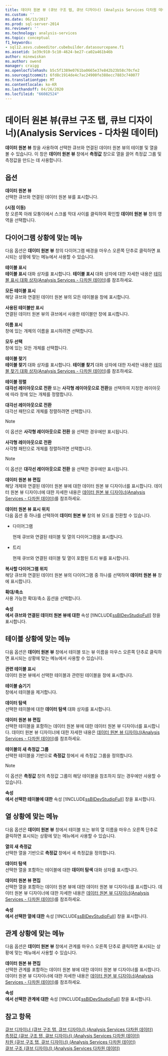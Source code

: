 ```yaml
---
title: 데이터 원본 뷰 (큐브 구조 탭, 큐브 디자이너) (Analysis Services 다차원 데이터) | Microsoft Docs
ms.custom: ''
ms.date: 06/13/2017
ms.prod: sql-server-2014
ms.reviewer: ''
ms.technology: analysis-services
ms.topic: conceptual
f1_keywords:
- sql12.asvs.cubeeditor.cubebuilder.datasourcepane.f1
ms.assetid: 1e39c910-5c10-4624-be27-ca02a461b46b
author: minewiskan
ms.author: owend
manager: craigg
ms.openlocfilehash: b5c5f1389e0761ba0665e37e842b23b58c70cfe2
ms.sourcegitcommit: 6fd8c1914de4c7ac24900fe388ecc7883c740077
ms.translationtype: MT
ms.contentlocale: ko-KR
ms.lasthandoff: 04/26/2020
ms.locfileid: "66082524"
---
```

# <a name="data-source-view-cube-structure-tab-cube-designer-analysis-services---multidimensional-data"></a>데이터 원본 뷰(큐브 구조 탭, 큐브 디자이너)(Analysis Services - 다차원 데이터)
  **데이터 원본 뷰** 창을 사용하여 선택한 큐브와 연결된 데이터 원본 뷰의 테이블 및 열을 볼 수 있습니다. 이 창은 **데이터 원본 뷰** 창에서 **측정값** 창으로 열을 끌어 측정값 그룹 및 측정값을 만드는 데 사용합니다.  
  
## <a name="options"></a>옵션  
 **데이터 원본 뷰**  
 선택한 큐브와 연결된 데이터 원본 뷰를 표시합니다.  
  
 **(시점 이동)**  
 창 오른쪽 아래 모퉁이에서 스크롤 막대 사이를 클릭하여 확인할 **데이터 원본 뷰** 창의 영역을 선택합니다.  
  
## <a name="diagram-context-menu"></a>다이어그램 상황에 맞는 메뉴  
 다음 옵션은 **데이터 원본 뷰** 창의 다이어그램 배경을 마우스 오른쪽 단추로 클릭하면 표시되는 상황에 맞는 메뉴에서 사용할 수 있습니다.  
  
 **테이블 표시**  
 **테이블 표시** 대화 상자를 표시합니다. **테이블 표시** 대화 상자에 대한 자세한 내용은 [테이블 표시 대화 상자&#40;Analysis Services - 다차원 데이터&#41;](show-table-dialog-box-analysis-services-multidimensional-data.md)를 참조하세요.  
  
 **모든 테이블 표시**  
 해당 큐브와 연결된 데이터 원본 뷰의 모든 테이블을 창에 표시합니다.  
  
 **사용된 테이블만 표시**  
 연결된 데이터 원본 뷰의 큐브에서 사용한 테이블만 창에 표시합니다.  
  
 **이름 표시**  
 창에 있는 개체의 이름을 표시하려면 선택합니다.  
  
 **모두 선택**  
 창에 있는 모든 개체를 선택합니다.  
  
 **테이블 찾기**  
 **테이블 찾기** 대화 상자를 표시합니다. **테이블 찾기** 대화 상자에 대한 자세한 내용은 [테이블 찾기 대화 상자&#40;Analysis Services - 다차원 데이터&#41;](find-table-dialog-box-analysis-services-multidimensional-data.md)를 참조하세요.  
  
 **테이블 정렬**  
 **대각선 레이아웃으로 전환** 또는 **사각형 레이아웃으로 전환**을 선택하여 지정한 레이아웃에 따라 창에 있는 개체를 정렬합니다.  
  
 **대각선 레이아웃으로 전환**  
 대각선 패턴으로 개체를 정렬하려면 선택합니다.  
  
> [!NOTE]  
>  이 옵션은 **사각형 레이아웃으로 전환** 을 선택한 경우에만 표시됩니다.  
  
 **사각형 레이아웃으로 전환**  
 사각형 패턴으로 개체를 정렬하려면 선택합니다.  
  
> [!NOTE]  
>  이 옵션은 **대각선 레이아웃으로 전환** 을 선택한 경우에만 표시됩니다.  
  
 **데이터 원본 뷰 편집**  
 해당 개체와 연결된 데이터 원본 뷰에 대한 데이터 원본 뷰 디자이너를 표시합니다. 데이터 원본 뷰 디자이너에 대한 자세한 내용은 [데이터 원본 뷰 디자이너&#40;Analysis Services - 다차원 데이터&#41;](data-source-view-designer-analysis-services-multidimensional-data.md)를 참조하세요.  
  
 **데이터 원본 뷰 표시 위치**  
 다음 옵션 중 하나를 선택하여 **데이터 원본 뷰** 창의 뷰 모드를 전환할 수 있습니다.  
  
-   다이어그램  
  
     현재 큐브와 연결된 테이블 및 열의 다이어그램을 표시합니다.  
  
-   트리  
  
     현재 큐브와 연결된 테이블 및 열이 포함된 트리 뷰를 표시합니다.  
  
 **복사할 다이어그램 위치**  
 해당 큐브와 연결된 데이터 원본 뷰의 다이어그램 중 하나를 선택하여 **데이터 원본 뷰** 창에 표시합니다.  
  
 **확대/축소**  
 사용 가능한 확대/축소 옵션을 선택합니다.  
  
 **속성**  
 **에서 큐브와 연결된 데이터 원본 뷰에 대한** 속성 [!INCLUDE[ssBIDevStudioFull](../includes/ssbidevstudiofull-md.md)] 창을 표시합니다.  
  
## <a name="table-context-menu"></a>테이블 상황에 맞는 메뉴  
 다음 옵션은 **데이터 원본 뷰** 창에서 테이블 또는 뷰 이름을 마우스 오른쪽 단추로 클릭하면 표시되는 상황에 맞는 메뉴에서 사용할 수 있습니다.  
  
 **관련 테이블 표시**  
 데이터 원본 뷰에서 선택한 테이블과 관련된 테이블을 창에 표시합니다.  
  
 **테이블 숨기기**  
 창에서 테이블을 제거합니다.  
  
 **데이터 탐색**  
 선택한 테이블에 대한 **데이터 탐색** 대화 상자를 표시합니다.  
  
 **데이터 원본 뷰 편집**  
 선택한 테이블을 포함하는 데이터 원본 뷰에 대한 데이터 원본 뷰 디자이너를 표시합니다. 데이터 원본 뷰 디자이너에 대한 자세한 내용은 [데이터 원본 뷰 디자이너&#40;Analysis Services - 다차원 데이터&#41;](data-source-view-designer-analysis-services-multidimensional-data.md)를 참조하세요.  
  
 **테이블의 새 측정값 그룹**  
 선택한 테이블을 기반으로 **측정값** 창에서 새 측정값 그룹을 정의합니다.  
  
> [!NOTE]  
>  이 옵션은 **측정값** 창의 측정값 그룹이 해당 테이블을 참조하지 않는 경우에만 사용할 수 있습니다.  
  
 **속성**  
 **에서 선택한 테이블에 대한** 속성 [!INCLUDE[ssBIDevStudioFull](../includes/ssbidevstudiofull-md.md)] 창을 표시합니다.  
  
## <a name="column-context-menu"></a>열 상황에 맞는 메뉴  
 다음 옵션은 **데이터 원본 뷰** 창에서 테이블 또는 뷰의 열 이름을 마우스 오른쪽 단추로 클릭하면 표시되는 상황에 맞는 메뉴에서 사용할 수 있습니다.  
  
 **열의 새 측정값**  
 선택한 열을 기반으로 **측정값** 창에서 새 측정값을 정의합니다.  
  
 **데이터 탐색**  
 선택한 열을 포함하는 테이블에 대한 **데이터 탐색** 대화 상자를 표시합니다.  
  
 **데이터 원본 뷰 편집**  
 선택한 열을 포함하는 데이터 원본 뷰에 대한 데이터 원본 뷰 디자이너를 표시합니다. 데이터 원본 뷰 디자이너에 대한 자세한 내용은 [데이터 원본 뷰 디자이너&#40;Analysis Services - 다차원 데이터&#41;](data-source-view-designer-analysis-services-multidimensional-data.md)를 참조하세요.  
  
 **속성**  
 **에서 선택한 열에 대한** 속성 [!INCLUDE[ssBIDevStudioFull](../includes/ssbidevstudiofull-md.md)] 창을 표시합니다.  
  
## <a name="relationship-context-menu"></a>관계 상황에 맞는 메뉴  
 다음 옵션은 **데이터 원본 뷰** 창에서 관계를 마우스 오른쪽 단추로 클릭하면 표시되는 상황에 맞는 메뉴에서 사용할 수 있습니다.  
  
 **데이터 원본 뷰 편집**  
 선택한 관계를 포함하는 데이터 원본 뷰에 대한 데이터 원본 뷰 디자이너를 표시합니다. 데이터 원본 뷰 디자이너에 대한 자세한 내용은 [데이터 원본 뷰 디자이너&#40;Analysis Services - 다차원 데이터&#41;](data-source-view-designer-analysis-services-multidimensional-data.md)를 참조하세요.  
  
 **속성**  
 **에서 선택한 관계에 대한** 속성 [!INCLUDE[ssBIDevStudioFull](../includes/ssbidevstudiofull-md.md)] 창을 표시합니다.  
  
## <a name="see-also"></a>참고 항목  
 [큐브 디자이너 &#40;큐브 구조 탭, 큐브 디자이너&#41; &#40;Analysis Services 다차원 데이터&#41;](toolbar-cube-structure-cube-designer-analysis-services-multidimensional-data.md)   
 [측정값 &#40;큐브 구조 탭, 큐브 디자이너&#41; &#40;Analysis Services 다차원 데이터&#41;](measures-cube-structure-cube-designer-analysis-services-multidimensional-data.md)   
 [차원 &#40;큐브 구조 탭, 큐브 디자이너&#41; &#40;Analysis Services 다차원 데이터&#41;](dimensions-cube-structure-cube-designer-analysis-services-multidimensional-data.md)   
 [큐브 구조 &#40;큐브 디자이너&#41; &#40;Analysis Services 다차원 데이터&#41;](cube-structure-cube-designer-analysis-services-multidimensional-data.md)  
  
  

